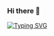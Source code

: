 ### Hi there 👋

[![Typing SVG](https://readme-typing-svg.demolab.com?font=Kanit&pause=1&color=F7E513&multiline=true&repeat=false&width=1200&height=100&lines=Currently+working+on%3A+Violet-Evergarden-themed+gasket+mount+Alice-layout+acrylic+case;Currently+Learning%3A+Blender%2C+PCB+design+in+KiCAD;How+to+reach+me%3A;-+Discord%3A+Leliel%235659)](https://git.io/typing-svg)
